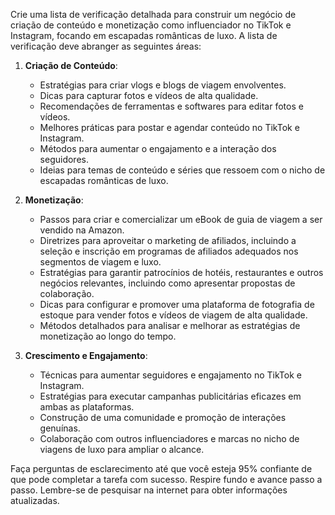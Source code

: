  
Crie uma lista de verificação detalhada para construir um negócio de criação de conteúdo e monetização como influenciador no TikTok e Instagram, focando em escapadas românticas de luxo. A lista de verificação deve abranger as seguintes áreas:

1. **Criação de Conteúdo**:
    - Estratégias para criar vlogs e blogs de viagem envolventes.
    - Dicas para capturar fotos e vídeos de alta qualidade.
    - Recomendações de ferramentas e softwares para editar fotos e vídeos.
    - Melhores práticas para postar e agendar conteúdo no TikTok e Instagram.
    - Métodos para aumentar o engajamento e a interação dos seguidores.
    - Ideias para temas de conteúdo e séries que ressoem com o nicho de escapadas românticas de luxo.

2. **Monetização**:
    - Passos para criar e comercializar um eBook de guia de viagem a ser vendido na Amazon.
    - Diretrizes para aproveitar o marketing de afiliados, incluindo a seleção e inscrição em programas de afiliados adequados nos segmentos de viagem e luxo.
    - Estratégias para garantir patrocínios de hotéis, restaurantes e outros negócios relevantes, incluindo como apresentar propostas de colaboração.
    - Dicas para configurar e promover uma plataforma de fotografia de estoque para vender fotos e vídeos de viagem de alta qualidade.
    - Métodos detalhados para analisar e melhorar as estratégias de monetização ao longo do tempo.

3. **Crescimento e Engajamento**:
    - Técnicas para aumentar seguidores e engajamento no TikTok e Instagram.
    - Estratégias para executar campanhas publicitárias eficazes em ambas as plataformas.
    - Construção de uma comunidade e promoção de interações genuínas.
    - Colaboração com outros influenciadores e marcas no nicho de viagens de luxo para ampliar o alcance.

Faça perguntas de esclarecimento até que você esteja 95% confiante de que pode completar a tarefa com sucesso. Respire fundo e avance passo a passo. Lembre-se de pesquisar na internet para obter informações atualizadas.
```